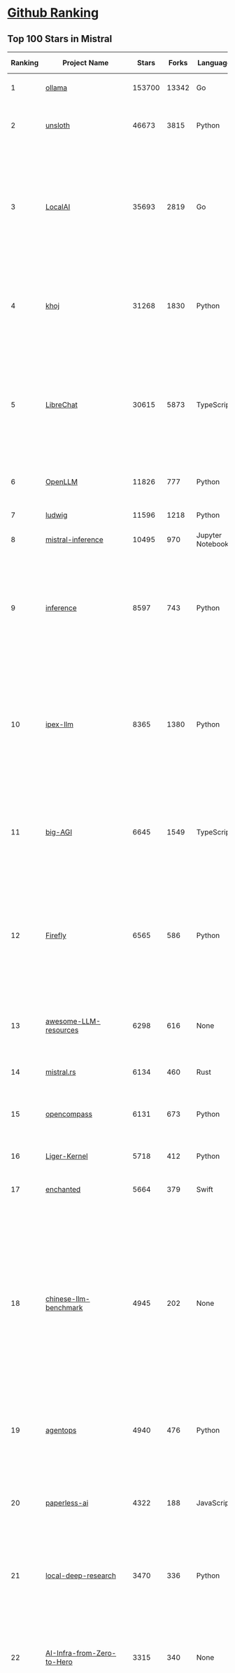 [Github Ranking](../README.md)
==========

## Top 100 Stars in Mistral

| Ranking | Project Name | Stars | Forks | Language | Open Issues | Description | Last Commit |
| ------- | ------------ | ----- | ----- | -------- | ----------- | ----------- | ----------- |
| 1 | [ollama](https://github.com/ollama/ollama) | 153700 | 13342 | Go | 1796 | Get up and running with OpenAI gpt-oss, DeepSeek-R1, Gemma 3 and other models. | 2025-10-08T00:39:48Z |
| 2 | [unsloth](https://github.com/unslothai/unsloth) | 46673 | 3815 | Python | 778 | Fine-tuning & Reinforcement Learning for LLMs. 🦥 Train OpenAI gpt-oss, DeepSeek-R1, Qwen3, Gemma 3, TTS 2x faster with 70% less VRAM. | 2025-10-08T03:16:39Z |
| 3 | [LocalAI](https://github.com/mudler/LocalAI) | 35693 | 2819 | Go | 294 | :robot: The free, Open Source alternative to OpenAI, Claude and others. Self-hosted and local-first. Drop-in replacement for OpenAI,  running on consumer-grade hardware. No GPU required. Runs gguf, transformers, diffusers and many more. Features: Generate Text, Audio, Video, Images, Voice Cloning, Distributed, P2P and decentralized inference | 2025-10-07T19:57:14Z |
| 4 | [khoj](https://github.com/khoj-ai/khoj) | 31268 | 1830 | Python | 76 | Your AI second brain. Self-hostable. Get answers from the web or your docs. Build custom agents, schedule automations, do deep research. Turn any online or local LLM into your personal, autonomous AI (gpt, claude, gemini, llama, qwen, mistral). Get started - free. | 2025-09-16T09:17:58Z |
| 5 | [LibreChat](https://github.com/danny-avila/LibreChat) | 30615 | 5873 | TypeScript | 192 | Enhanced ChatGPT Clone: Features Agents, MCP, DeepSeek, Anthropic, AWS, OpenAI, Responses API, Azure, Groq, o1, GPT-5, Mistral, OpenRouter, Vertex AI, Gemini, Artifacts, AI model switching, message search, Code Interpreter, langchain, DALL-E-3, OpenAPI Actions, Functions, Secure Multi-User Auth, Presets, open-source for self-hosting. Active. | 2025-10-07T18:52:56Z |
| 6 | [OpenLLM](https://github.com/bentoml/OpenLLM) | 11826 | 777 | Python | 3 | Run any open-source LLMs, such as DeepSeek and Llama, as OpenAI compatible API endpoint in the cloud. | 2025-10-06T17:00:07Z |
| 7 | [ludwig](https://github.com/ludwig-ai/ludwig) | 11596 | 1218 | Python | 42 | Low-code framework for building custom LLMs, neural networks, and other AI models | 2025-10-06T21:58:07Z |
| 8 | [mistral-inference](https://github.com/mistralai/mistral-inference) | 10495 | 970 | Jupyter Notebook | 129 | Official inference library for Mistral models | 2025-03-20T15:03:08Z |
| 9 | [inference](https://github.com/xorbitsai/inference) | 8597 | 743 | Python | 125 | Replace OpenAI GPT with another LLM in your app by changing a single line of code. Xinference gives you the freedom to use any LLM you need. With Xinference, you're empowered to run inference with any open-source language models, speech recognition models, and multimodal models, whether in the cloud, on-premises, or even on your laptop. | 2025-10-01T00:56:25Z |
| 10 | [ipex-llm](https://github.com/intel/ipex-llm) | 8365 | 1380 | Python | 1210 | Accelerate local LLM inference and finetuning (LLaMA, Mistral, ChatGLM, Qwen, DeepSeek, Mixtral, Gemma, Phi, MiniCPM, Qwen-VL, MiniCPM-V, etc.) on Intel XPU (e.g., local PC with iGPU and NPU, discrete GPU such as Arc, Flex and Max); seamlessly integrate with llama.cpp, Ollama, HuggingFace, LangChain, LlamaIndex, vLLM, DeepSpeed, Axolotl, etc. | 2025-09-23T06:08:03Z |
| 11 | [big-AGI](https://github.com/enricoros/big-AGI) | 6645 | 1549 | TypeScript | 256 | AI suite powered by state-of-the-art models and providing advanced AI/AGI functions. It features AI personas, AGI functions, multi-model chats, text-to-image, voice, response streaming, code highlighting and execution, PDF import, presets for developers, much more. Deploy on-prem or in the cloud. | 2025-10-07T18:13:27Z |
| 12 | [Firefly](https://github.com/yangjianxin1/Firefly) | 6565 | 586 | Python | 204 | Firefly: 大模型训练工具，支持训练Qwen2.5、Qwen2、Yi1.5、Phi-3、Llama3、Gemma、MiniCPM、Yi、Deepseek、Orion、Xverse、Mixtral-8x7B、Zephyr、Mistral、Baichuan2、Llma2、Llama、Qwen、Baichuan、ChatGLM2、InternLM、Ziya2、Vicuna、Bloom等大模型 | 2024-10-24T02:27:42Z |
| 13 | [awesome-LLM-resources](https://github.com/WangRongsheng/awesome-LLM-resources) | 6298 | 616 | None | 0 | 🧑‍🚀 全世界最好的LLM资料总结（语音视频生成、Agent、辅助编程、数据处理、模型训练、模型推理、o1 模型、MCP、小语言模型、视觉语言模型） \| Summary of the world's best LLM resources.  | 2025-09-30T08:51:24Z |
| 14 | [mistral.rs](https://github.com/EricLBuehler/mistral.rs) | 6134 | 460 | Rust | 153 | Blazingly fast LLM inference. | 2025-10-06T02:00:12Z |
| 15 | [opencompass](https://github.com/open-compass/opencompass) | 6131 | 673 | Python | 342 | OpenCompass is an LLM evaluation platform, supporting a wide range of models (Llama3, Mistral, InternLM2,GPT-4,LLaMa2, Qwen,GLM, Claude, etc) over 100+ datasets. | 2025-09-29T08:13:01Z |
| 16 | [Liger-Kernel](https://github.com/linkedin/Liger-Kernel) | 5718 | 412 | Python | 72 | Efficient Triton Kernels for LLM Training | 2025-10-06T10:10:43Z |
| 17 | [enchanted](https://github.com/gluonfield/enchanted) | 5664 | 379 | Swift | 98 | Enchanted is iOS and macOS app for chatting with private self hosted language models such as Llama2, Mistral or Vicuna using Ollama. | 2025-03-19T20:19:21Z |
| 18 | [chinese-llm-benchmark](https://github.com/jeinlee1991/chinese-llm-benchmark) | 4945 | 202 | None | 9 | ReLE中文大模型能力评测（持续更新）：目前已囊括291个大模型，覆盖chatgpt、gpt-5、o4-mini、谷歌gemini-2.5、Claude4、智谱GLM-Z1、文心一言、qwen-max、百川、讯飞星火、商汤senseChat、minimax等商用模型， 以及kimi-k2、ernie4.5、minimax-M1、DeepSeek-R1-0528、deepseek-v3.1、qwen3-2507、llama4、phi-4、GLM4.5、gemma3、mistral等开源大模型。不仅提供排行榜，也提供规模超200万的大模型缺陷库！方便广大社区研究分析、改进大模型。 | 2025-09-30T11:25:29Z |
| 19 | [agentops](https://github.com/AgentOps-AI/agentops) | 4940 | 476 | Python | 70 | Python SDK for AI agent monitoring, LLM cost tracking, benchmarking, and more. Integrates with most LLMs and agent frameworks including CrewAI, Agno, OpenAI Agents SDK, Langchain, Autogen, AG2, and CamelAI | 2025-09-16T04:44:00Z |
| 20 | [paperless-ai](https://github.com/clusterzx/paperless-ai) | 4322 | 188 | JavaScript | 15 | An automated document analyzer for Paperless-ngx using OpenAI API, Ollama, Deepseek-r1, Azure and all OpenAI API compatible Services to automatically analyze and tag your documents. | 2025-10-07T00:15:57Z |
| 21 | [local-deep-research](https://github.com/LearningCircuit/local-deep-research) | 3470 | 336 | Python | 36 | Local Deep Research achieves ~95% on SimpleQA benchmark (tested with GPT-4.1-mini). Supports local and cloud LLMs (Ollama, Google, Anthropic, ...). Searches 10+ sources - arXiv, PubMed, web, and your private documents. Everything Local. | 2025-10-07T22:22:15Z |
| 22 | [AI-Infra-from-Zero-to-Hero](https://github.com/HuaizhengZhang/AI-Infra-from-Zero-to-Hero) | 3315 | 340 | None | 13 | 🚀 Awesome System for Machine Learning ⚡️ AI System Papers and Industry Practice. ⚡️ System for Machine Learning, LLM (Large Language Model), GenAI (Generative AI). 🍻 OSDI, NSDI, SIGCOMM, SoCC, MLSys, etc. 🗃️ Llama3, Mistral, etc. 🧑‍💻 Video Tutorials.  | 2025-07-25T02:24:35Z |
| 23 | [ruby_llm](https://github.com/crmne/ruby_llm) | 3040 | 281 | Ruby | 46 | One beautiful Ruby API for OpenAI, Anthropic, Gemini, Bedrock, OpenRouter, DeepSeek, Ollama, VertexAI, Perplexity, Mistral, GPUStack & OpenAI compatible APIs. Chat, Vision, Audio, PDF, Images, Embeddings, Tools, Streaming & Rails integration. | 2025-09-26T10:48:23Z |
| 24 | [mistral-finetune](https://github.com/mistralai/mistral-finetune) | 3028 | 293 | Python | 35 | None | 2024-09-13T09:53:13Z |
| 25 | [lsp-ai](https://github.com/SilasMarvin/lsp-ai) | 3004 | 104 | Rust | 37 | LSP-AI is an open-source language server that serves as a backend for AI-powered functionality, designed to assist and empower software engineers, not replace them. | 2025-01-07T22:17:38Z |
| 26 | [json_repair](https://github.com/mangiucugna/json_repair) | 2842 | 121 | Python | 0 | A python module to repair invalid JSON from LLMs | 2025-10-05T17:17:49Z |
| 27 | [secret-llama](https://github.com/abi/secret-llama) | 2665 | 175 | TypeScript | 19 | Fully private LLM chatbot that runs entirely with a browser with no server needed. Supports Mistral and LLama 3. | 2024-06-05T02:04:17Z |
| 28 | [xTuring](https://github.com/stochasticai/xTuring) | 2659 | 204 | Python | 10 | Build, personalize and control your own LLMs. From data pre-processing to fine-tuning, xTuring provides an easy way to personalize open-source LLMs. Join our discord community: https://discord.gg/TgHXuSJEk6 | 2025-09-30T14:03:42Z |
| 29 | [elia](https://github.com/darrenburns/elia) | 2323 | 146 | Python | 13 | A snappy, keyboard-centric terminal user interface for interacting with large language models. Chat with ChatGPT, Claude, Llama 3, Phi 3, Mistral, Gemma and more. | 2024-10-10T19:12:52Z |
| 30 | [maid](https://github.com/Mobile-Artificial-Intelligence/maid) | 2156 | 220 | Dart | 19 | Maid is a cross-platform Flutter app for interfacing with GGUF / llama.cpp models locally, and with Ollama and OpenAI models remotely.  | 2025-07-28T13:24:29Z |
| 31 | [floneum](https://github.com/floneum/floneum) | 2029 | 112 | Rust | 44 | Instant, controllable, local pre-trained AI models in Rust | 2025-10-08T02:37:44Z |
| 32 | [OnnxStream](https://github.com/vitoplantamura/OnnxStream) | 1989 | 89 | C++ | 64 | Lightweight inference library for ONNX files, written in C++. It can run Stable Diffusion XL 1.0 on a RPI Zero 2 (or in 298MB of RAM) but also Mistral 7B on desktops and servers. ARM, x86, WASM, RISC-V supported. Accelerated by XNNPACK. Python, C# and JS(WASM) bindings available. | 2025-10-03T04:41:15Z |
| 33 | [maxtext](https://github.com/AI-Hypercomputer/maxtext) | 1921 | 417 | Python | 65 | A simple, performant and scalable Jax LLM! | 2025-10-08T03:28:47Z |
| 34 | [papersgpt-for-zotero](https://github.com/papersgpt/papersgpt-for-zotero) | 1889 | 61 | JavaScript | 51 | A powerful Zotero AI and MCP plugin with ChatGPT, Gemini, Claude, Grok, DeepSeek, OpenRouter, Kimi, GLM, SiliconFlow, GPT-oss, Gemma 3, Qwen 3 | 2025-10-01T16:35:46Z |
| 35 | [Ollamac](https://github.com/kevinhermawan/Ollamac) | 1875 | 102 | Swift | 42 | Mac app for Ollama | 2025-03-12T22:28:22Z |
| 36 | [dialoqbase](https://github.com/n4ze3m/dialoqbase) | 1780 | 281 | TypeScript | 41 | Create chatbots with ease | 2024-10-15T14:24:20Z |
| 37 | [witsy](https://github.com/nbonamy/witsy) | 1622 | 141 | TypeScript | 21 | Witsy: desktop AI assistant / universal MCP client | 2025-10-07T21:04:06Z |
| 38 | [LLM-Prompt-Library](https://github.com/abilzerian/LLM-Prompt-Library) | 1495 | 157 | Jinja | 0 | A playground of highly experimental prompts, Jinja2 templates & scripts for machine intelligence models from OpenAI, Anthropic, DeepSeek, Meta, Mistral, Google, xAI & others. Alex Bilzerian (2022-2025). | 2025-07-12T00:11:54Z |
| 39 | [paperless-gpt](https://github.com/icereed/paperless-gpt) | 1453 | 78 | Go | 81 | Use LLMs and LLM Vision (OCR) to handle paperless-ngx - Document Digitalization powered by AI | 2025-10-07T01:10:18Z |
| 40 | [lemonade](https://github.com/lemonade-sdk/lemonade) | 1406 | 108 | Python | 63 | Lemonade helps users run local LLMs with the highest performance by configuring state-of-the-art inference engines for their NPUs and GPUs. Join our discord: https://discord.gg/5xXzkMu8Zk | 2025-10-08T01:55:45Z |
| 41 | [nextjs-ollama-llm-ui](https://github.com/jakobhoeg/nextjs-ollama-llm-ui) | 1327 | 324 | TypeScript | 16 | Fully-featured web interface for Ollama LLMs | 2025-06-05T13:13:19Z |
| 42 | [aws-genai-llm-chatbot](https://github.com/aws-samples/aws-genai-llm-chatbot) | 1322 | 423 | TypeScript | 11 | A modular and comprehensive solution to deploy a Multi-LLM and Multi-RAG powered chatbot (Amazon Bedrock, Anthropic, HuggingFace, OpenAI, Meta, AI21, Cohere, Mistral) using AWS CDK on AWS | 2025-10-07T21:46:45Z |
| 43 | [modelfusion](https://github.com/vercel/modelfusion) | 1300 | 90 | TypeScript | 33 | The TypeScript library for building AI applications. | 2024-07-19T15:17:19Z |
| 44 | [search2ai](https://github.com/fatwang2/search2ai) | 1282 | 191 | JavaScript | 18 | Help your LLMs online | 2025-02-19T16:26:01Z |
| 45 | [gp.nvim](https://github.com/Robitx/gp.nvim) | 1276 | 116 | Lua | 47 | Gp.nvim (GPT prompt) Neovim AI plugin: ChatGPT sessions & Instructable text/code operations & Speech to text [OpenAI, Ollama, Anthropic, ..] | 2025-08-11T09:04:31Z |
| 46 | [airunner](https://github.com/Capsize-Games/airunner) | 1240 | 99 | Python | 12 | Offline inference engine for art, real-time voice conversations, LLM powered chatbots and automated workflows | 2025-10-07T19:41:24Z |
| 47 | [ai-dev-gallery](https://github.com/microsoft/ai-dev-gallery) | 1229 | 164 | C# | 60 | An open-source project for Windows developers to learn how to add AI with local models and APIs to Windows apps. | 2025-09-29T08:32:18Z |
| 48 | [generative-ai-use-cases](https://github.com/aws-samples/generative-ai-use-cases) | 1178 | 328 | TypeScript | 78 | Application implementation with business use cases for safely utilizing generative AI in business operations | 2025-10-07T00:52:25Z |
| 49 | [RisuAI](https://github.com/kwaroran/RisuAI) | 1161 | 225 | TypeScript | 85 | Make your own story. User-friendly software for LLM roleplaying | 2025-09-19T02:03:55Z |
| 50 | [BaseAI](https://github.com/LangbaseInc/BaseAI) | 1156 | 102 | TypeScript | 4 | BaseAI — The Web AI Framework. The easiest way to build serverless autonomous AI agents with memory. Start building local-first, agentic pipes, tools, and memory. Deploy serverless with one command. | 2025-09-09T22:31:52Z |
| 51 | [poe-api-wrapper](https://github.com/snowby666/poe-api-wrapper) | 1113 | 152 | Python | 27 | 👾 A Python API wrapper for Poe.com. With this, you will have free access to GPT-4, Claude, Llama, Gemini, Mistral and more! 🚀 | 2025-08-31T05:29:09Z |
| 52 | [graphrag-local-ollama](https://github.com/TheAiSingularity/graphrag-local-ollama) | 1069 | 161 | Python | 50 | Local models support for Microsoft's graphrag using ollama (llama3, mistral, gemma2 phi3)- LLM & Embedding extraction | 2024-09-30T02:43:30Z |
| 53 | [chatd](https://github.com/BruceMacD/chatd) | 1067 | 77 | JavaScript | 26 | Chat with your documents using local AI | 2024-07-06T01:21:36Z |
| 54 | [Hexabot](https://github.com/Hexastack/Hexabot) | 867 | 160 | TypeScript | 140 | Hexabot is an open-source AI chatbot / agent builder. It allows you to create and manage multi-channel and multilingual chatbots / agents with ease.  | 2025-10-07T17:20:42Z |
| 55 | [web-llm-chat](https://github.com/mlc-ai/web-llm-chat) | 850 | 153 | TypeScript | 13 | Chat with AI large language models running natively in your browser. Enjoy private, server-free, seamless AI conversations. | 2025-09-03T16:52:44Z |
| 56 | [mistral-common](https://github.com/mistralai/mistral-common) | 797 | 109 | Python | 1 | Official inference library for pre-processing of Mistral models | 2025-10-07T13:08:31Z |
| 57 | [MixtralKit](https://github.com/open-compass/MixtralKit) | 770 | 77 | Python | 12 | A toolkit for inference and evaluation of 'mixtral-8x7b-32kseqlen' from Mistral AI | 2023-12-15T19:10:55Z |
| 58 | [BambooAI](https://github.com/pgalko/BambooAI) | 725 | 77 | Python | 14 | A Python library powered by Language Models (LLMs) for conversational data discovery and analysis. | 2025-08-10T03:17:50Z |
| 59 | [fine-tune-mistral](https://github.com/abacaj/fine-tune-mistral) | 714 | 64 | Python | 3 | Fine-tune mistral-7B on 3090s, a100s, h100s | 2023-10-11T17:25:59Z |
| 60 | [llmcord](https://github.com/jakobdylanc/llmcord) | 693 | 154 | Python | 3 | Make Discord your LLM frontend - Supports any OpenAI compatible API (Ollama, xAI, Gemini, OpenRouter and more) | 2025-10-03T14:06:26Z |
| 61 | [ai-commits-intellij-plugin](https://github.com/Blarc/ai-commits-intellij-plugin) | 683 | 50 | Kotlin | 21 | AI Commits for IntelliJ based IDEs/Android Studio. | 2025-10-07T01:08:36Z |
| 62 | [ComfyUI-IF_AI_tools](https://github.com/if-ai/ComfyUI-IF_AI_tools) | 679 | 52 | Python | 0 | ComfyUI-IF_AI_tools is a set of custom nodes for ComfyUI that allows you to generate prompts using a local Large Language Model (LLM) via Ollama. This tool enables you to enhance your image generation workflow by leveraging the power of language models. | 2025-09-15T09:05:20Z |
| 63 | [client-python](https://github.com/mistralai/client-python) | 654 | 146 | Python | 20 | Python client library for Mistral AI platform | 2025-10-02T15:52:35Z |
| 64 | [llm-finetuning](https://github.com/modal-labs/llm-finetuning) | 624 | 103 | Python | 1 | Guide for fine-tuning Llama/Mistral/CodeLlama models and more | 2025-05-07T01:11:58Z |
| 65 | [Owl](https://github.com/OwlAIProject/Owl) | 608 | 59 | Python | 6 | A personal wearable AI that runs locally | 2024-03-17T06:37:26Z |
| 66 | [rag-chatbot](https://github.com/datvodinh/rag-chatbot) | 587 | 98 | Python | 8 |  Chat with multiple PDFs locally | 2025-09-05T00:13:45Z |
| 67 | [DevoxxGenieIDEAPlugin](https://github.com/devoxx/DevoxxGenieIDEAPlugin) | 580 | 78 | Java | 63 | DevoxxGenie is a plugin for IntelliJ IDEA that uses local LLM's (Ollama, LMStudio, GPT4All, Jan and Llama.cpp) and Cloud based LLMs to help review, test, explain your project code. | 2025-10-01T07:29:35Z |
| 68 | [mistral](https://github.com/stanford-crfm/mistral) | 574 | 52 | Python | 18 | Mistral: A strong, northwesterly wind: Framework for transparent and accessible large-scale language model training, built with Hugging Face 🤗  Transformers. | 2023-11-10T02:55:18Z |
| 69 | [embedJs](https://github.com/llm-tools/embedJs) | 561 | 69 | TypeScript | 16 | A NodeJS RAG framework to easily work with LLMs and embeddings | 2025-06-16T12:56:17Z |
| 70 | [helix](https://github.com/helixml/helix) | 520 | 58 | Go | 79 | ♾️ Helix is a private GenAI stack for building AI agents with declarative pipelines, knowledge (RAG), API bindings, and first-class testing. | 2025-10-07T17:30:10Z |
| 71 | [yalm](https://github.com/andrewkchan/yalm) | 502 | 46 | C++ | 3 | Yet Another Language Model: LLM inference in C++/CUDA, no libraries except for I/O | 2025-09-13T09:22:40Z |
| 72 | [ollama-voice-mac](https://github.com/apeatling/ollama-voice-mac) | 501 | 59 | Python | 9 | Mac compatible Ollama Voice | 2025-08-21T15:02:52Z |
| 73 | [LESS](https://github.com/princeton-nlp/LESS) | 496 | 46 | Jupyter Notebook | 17 | [ICML 2024] LESS: Selecting Influential Data for Targeted Instruction Tuning | 2024-10-20T03:11:58Z |
| 74 | [obsidian-bmo-chatbot](https://github.com/longy2k/obsidian-bmo-chatbot) | 491 | 58 | TypeScript | 46 | Generate and brainstorm ideas while creating your notes using Large Language Models (LLMs) from Ollama, LM Studio, Anthropic, Google Gemini, Mistral AI, OpenAI, and more for Obsidian. | 2024-09-12T04:07:29Z |
| 75 | [aikit](https://github.com/kaito-project/aikit) | 478 | 49 | Go | 35 | 🏗️ Fine-tune, build, and deploy open-source LLMs easily! | 2025-10-06T02:19:30Z |
| 76 | [mlx-llm](https://github.com/riccardomusmeci/mlx-llm) | 455 | 28 | Python | 0 | Large Language Models (LLMs) applications and tools running on Apple Silicon in real-time with Apple MLX. | 2025-01-29T07:13:07Z |
| 77 | [WorkflowAI](https://github.com/WorkflowAI/WorkflowAI) | 446 | 47 | Python | 0 | WorkflowAI is an open-source platform where product and engineering teams  collaborate to build and iterate on AI features. | 2025-10-06T09:16:30Z |
| 78 | [bolna](https://github.com/voxos-ai/bolna) | 425 | 113 | Python | 28 | End-to-end platform for building voice first multimodal agents | 2024-10-28T05:40:38Z |
| 79 | [END-TO-END-GENERATIVE-AI-PROJECTS](https://github.com/GURPREETKAURJETHRA/END-TO-END-GENERATIVE-AI-PROJECTS) | 407 | 118 | None | 0 | End to End Generative AI Industry Projects on LLM Models with Deployment_Awesome LLM Projects | 2025-01-24T07:20:37Z |
| 80 | [xllm](https://github.com/bobazooba/xllm) | 406 | 21 | Python | 6 | 🦖 X—LLM: Cutting Edge & Easy LLM Finetuning | 2024-01-17T16:43:39Z |
| 81 | [GPTPortal](https://github.com/Zaki-1052/GPTPortal) | 391 | 71 | JavaScript | 2 | A feature-rich portal to chat with GPT-4, Claude, Gemini, Mistral, & OpenAI Assistant APIs via a lightweight Node.js web app; supports customizable multimodality for voice, images, & files. | 2025-09-13T16:24:56Z |
| 82 | [fltr](https://github.com/moritztng/fltr) | 385 | 8 | Rust | 1 | Like grep but for natural language questions. Based on Mistral 7B or Mixtral 8x7B. | 2024-03-13T11:39:01Z |
| 83 | [KVQuant](https://github.com/SqueezeAILab/KVQuant) | 385 | 36 | Python | 16 | [NeurIPS 2024] KVQuant: Towards 10 Million Context Length LLM Inference with KV Cache Quantization | 2024-08-13T11:19:28Z |
| 84 | [NeuralFlow](https://github.com/valine/NeuralFlow) | 372 | 16 | Python | 4 | Visualize the intermediate output of Mistral 7B | 2025-01-22T11:25:17Z |
| 85 | [edgen](https://github.com/edgenai/edgen) | 364 | 20 | Rust | 23 | ⚡  Edgen: Local, private GenAI server alternative to OpenAI. No GPU required. Run AI models locally: LLMs (Llama2, Mistral, Mixtral...), Speech-to-text (whisper) and many others. | 2024-05-23T14:21:38Z |
| 86 | [aicommit2](https://github.com/tak-bro/aicommit2) | 358 | 28 | TypeScript | 4 | A Reactive CLI that generates commit messages for Git and Jujutsu with Ollama, ChatGPT, Gemini, Claude, Mistral and other AI | 2025-10-02T06:54:54Z |
| 87 | [simple-openai](https://github.com/sashirestela/simple-openai) | 344 | 49 | Java | 12 | A Java library to use the OpenAI Api in the simplest possible way. | 2025-09-17T21:45:15Z |
| 88 | [voice-chat-ai](https://github.com/bigsk1/voice-chat-ai) | 332 | 72 | Python | 0 | 🎙️ Speak with AI - Run locally using Ollama, OpenAI, Anthropic or xAI - Speech uses XTTS, OpenAI, ElevenLabs or Kokoro | 2025-09-24T08:16:26Z |
| 89 | [LlmTornado](https://github.com/lofcz/LlmTornado) | 330 | 43 | C# | 6 | The .NET library to build AI systems with 100+ LLM APIs: Anthropic, Azure, Cohere, DeepInfra, DeepSeek, Google, Groq, Mistral, MoonshotAI, Ollama, OpenAI, OpenRouter, Perplexity, vLLM, Voyage, xAI, Z.ai, and many more! | 2025-10-08T01:08:34Z |
| 90 | [OllamaKit](https://github.com/kevinhermawan/OllamaKit) | 318 | 38 | Swift | 5 | Ollama client for Swift | 2025-03-09T22:20:34Z |
| 91 | [LLaMa2lang](https://github.com/AI-Commandos/LLaMa2lang) | 314 | 35 | Python | 0 | Convenience scripts to finetune (chat-)LLaMa3 and other models for any language | 2024-06-17T14:00:13Z |
| 92 | [ai-playground](https://github.com/rokbenko/ai-playground) | 305 | 77 | Python | 0 | Code from tutorials presented on the "Code AI with Rok" YouTube channel | 2025-09-09T11:28:56Z |
| 93 | [Kolosal](https://github.com/KolosalAI/Kolosal) | 303 | 24 | C++ | 13 | Kolosal AI is an OpenSource and Lightweight alternative to LM Studio to run LLMs 100% offline on your device. | 2025-05-22T06:29:28Z |
| 94 | [Heat](https://github.com/nathanborror/Heat) | 298 | 17 | Swift | 5 | An LLM agnostic desktop and mobile client. | 2025-09-13T03:56:57Z |
| 95 | [mistral](https://github.com/openstack/mistral) | 296 | 124 | Python | 0 | Workflow Service for OpenStack. Mirror of code maintained at opendev.org. | 2025-10-02T08:48:38Z |
| 96 | [nanodl](https://github.com/HenryNdubuaku/nanodl) | 293 | 11 | Python | 2 | A Jax-based library for building transformers, includes implementations of GPT, Gemma, LlaMa, Mixtral, Whisper, SWin, ViT and more. | 2024-08-28T21:24:22Z |
| 97 | [picollm](https://github.com/Picovoice/picollm) | 268 | 14 | Python | 0 | On-device LLM Inference Powered by X-Bit Quantization | 2025-08-06T20:41:23Z |
| 98 | [llm-mistral-invoice-cpu](https://github.com/katanaml/llm-mistral-invoice-cpu) | 267 | 63 | Python | 0 | Data extraction with LLM on CPU | 2024-03-26T05:44:59Z |
| 99 | [pdf-ocr-obsidian](https://github.com/diegomarzaa/pdf-ocr-obsidian) | 263 | 34 | Python | 1 | Convert your PDFs into Markdown files easily with Mistral OCR Software | 2025-06-05T15:28:06Z |
| 100 | [ProX](https://github.com/GAIR-NLP/ProX) | 263 | 18 | Python | 2 | [ICML 2025] Programming Every Example: Lifting Pre-training Data Quality Like Experts at Scale | 2025-07-08T05:24:48Z |

